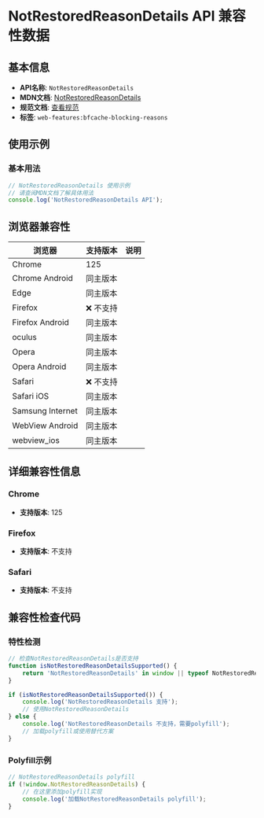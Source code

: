 # NotRestoredReasonDetails API 兼容性数据

## 基本信息

- **API名称**: `NotRestoredReasonDetails`
- **MDN文档**: [NotRestoredReasonDetails](https://developer.mozilla.org/docs/Web/API/NotRestoredReasonDetails)
- **规范文档**: [查看规范](https://html.spec.whatwg.org/multipage/nav-history-apis.html#notrestoredreasondetails)
- **标签**: `web-features:bfcache-blocking-reasons`

## 使用示例

### 基本用法

```javascript
// NotRestoredReasonDetails 使用示例
// 请查阅MDN文档了解具体用法
console.log('NotRestoredReasonDetails API');
```

## 浏览器兼容性

| 浏览器 | 支持版本 | 说明 |
|--------|----------|------|
| Chrome | 125 |  |
| Chrome Android | 同主版本 |  |
| Edge | 同主版本 |  |
| Firefox | ❌ 不支持 |  |
| Firefox Android | 同主版本 |  |
| oculus | 同主版本 |  |
| Opera | 同主版本 |  |
| Opera Android | 同主版本 |  |
| Safari | ❌ 不支持 |  |
| Safari iOS | 同主版本 |  |
| Samsung Internet | 同主版本 |  |
| WebView Android | 同主版本 |  |
| webview_ios | 同主版本 |  |

## 详细兼容性信息

### Chrome

- **支持版本**: 125

### Firefox

- **支持版本**: 不支持

### Safari

- **支持版本**: 不支持

## 兼容性检查代码

### 特性检测

```javascript
// 检查NotRestoredReasonDetails是否支持
function isNotRestoredReasonDetailsSupported() {
    return 'NotRestoredReasonDetails' in window || typeof NotRestoredReasonDetails !== 'undefined';
}

if (isNotRestoredReasonDetailsSupported()) {
    console.log('NotRestoredReasonDetails 支持');
    // 使用NotRestoredReasonDetails
} else {
    console.log('NotRestoredReasonDetails 不支持，需要polyfill');
    // 加载polyfill或使用替代方案
}
```

### Polyfill示例

```javascript
// NotRestoredReasonDetails polyfill
if (!window.NotRestoredReasonDetails) {
    // 在这里添加polyfill实现
    console.log('加载NotRestoredReasonDetails polyfill');
}
```

